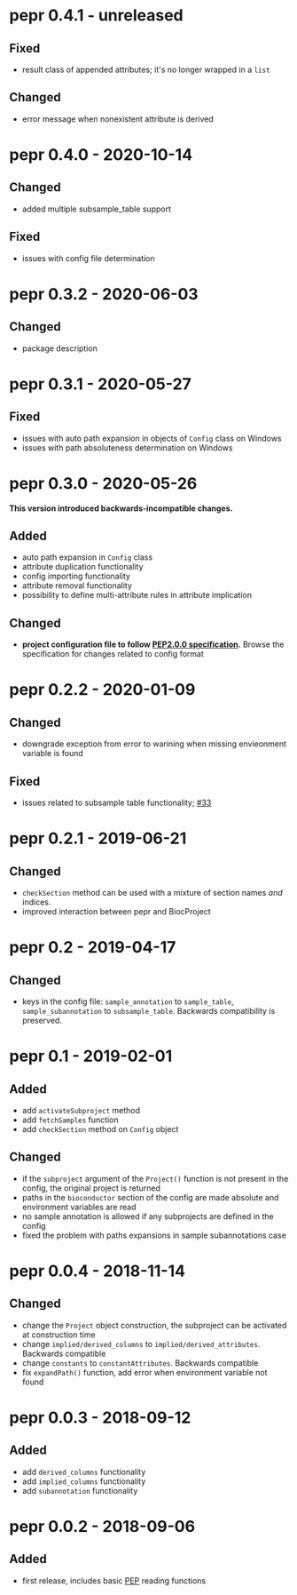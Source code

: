 # pepr 0.4.1 - unreleased

## Fixed

* result class of appended attributes; it's no longer wrapped in a `list`

## Changed 

* error message when nonexistent attribute is derived

# pepr 0.4.0 - 2020-10-14

## Changed

* added multiple subsample_table support

## Fixed

* issues with config file determination

# pepr 0.3.2 - 2020-06-03

## Changed

* package description

# pepr 0.3.1 - 2020-05-27

## Fixed

* issues with auto path expansion in objects of `Config` class on Windows
* issues with path absoluteness determination on Windows

# pepr 0.3.0 - 2020-05-26

**This version introduced backwards-incompatible changes.**

## Added

* auto path expansion in `Config` class
* attribute duplication functionality
* config importing functionality
* attribute removal functionality
* possibility to define multi-attribute rules in attribute implication


## Changed

* **project configuration file to follow [PEP2.0.0 specification](http://pep.databio.org/en/2.0.0/specification/).** Browse the specification for changes related to config format


# pepr 0.2.2 - 2020-01-09

## Changed

*  downgrade exception from error to warining when missing envieonment variable is found

## Fixed 

* issues related to subsample table functionality; [#33](https://github.com/pepkit/pepr/issues/33)

# pepr 0.2.1 - 2019-06-21

## Changed

* `checkSection` method can be used with a mixture of section names _and_ indices.
* improved interaction between pepr and BiocProject

# pepr 0.2 - 2019-04-17

## Changed

* keys in the config file: `sample_annotation` to `sample_table`, `sample_subannotation` to `subsample_table`. Backwards compatibility is preserved.

# pepr 0.1 - 2019-02-01

## Added

* add `activateSubproject` method
* add `fetchSamples` function
* add `checkSection` method on `Config` object

## Changed

* if the `subproject` argument of the `Project()` function is not present in the config, the original project is returned
* paths in the `bioconductor` section of the config are made absolute and environment variables are read
* no sample annotation is allowed if any subprojects are defined in the config
* fixed the problem with paths expansions in sample subannotations case


# pepr 0.0.4 - 2018-11-14

## Changed

* change the `Project` object construction, the subproject can be activated at construction time
* change `implied/derived_columns` to `implied/derived_attributes`. Backwards compatible
* change `constants` to `constantAttributes`. Backwards compatible
* fix `expandPath()` function, add error when environment variable not found


# pepr 0.0.3 - 2018-09-12

## Added

* add `derived_columns` functionality
* add `implied_columns` functionality
* add `subannotation` functionality
	
#  pepr 0.0.2 - 2018-09-06

## Added

* first release, includes basic [PEP](https://pepkit.github.io/) reading functions
